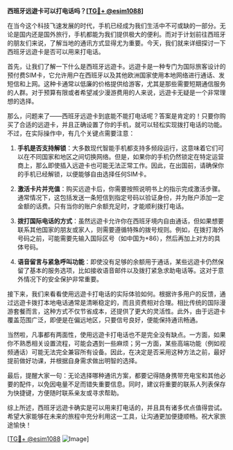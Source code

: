 **西班牙远遊卡可以打电话吗？[[TG💪+ @esim1088](https://t.me/s/esim1088)]**

在当今这个科技飞速发展的时代，手机已经成为我们生活中不可或缺的一部分。无论是国内还是国外旅行，手机都能为我们提供极大的便利。而对于计划前往西班牙的朋友们来说，了解当地的通讯方式显得尤为重要。今天，我们就来详细探讨一下西班牙远遊卡是否可以用来打电话。

首先，让我们了解一下什么是西班牙远遊卡。远遊卡是一种专门为国际旅客设计的预付费SIM卡，它允许用户在西班牙以及其他欧洲国家使用本地网络进行通话、发短信和上网。这种卡通常以低廉的价格提供给游客，尤其是那些需要短期通信服务的人群。对于预算有限或者希望减少漫游费用的人来说，远遊卡无疑是一个非常理想的选择。

那么，问题来了——西班牙远遊卡到底能不能打电话呢？答案是肯定的！只要你购买了合适的远遊卡，并且正确设置了你的手机，就可以轻松实现拨打电话的功能。不过，在实际操作中，有几个关键点需要注意：

1. **手机是否支持解锁**：大多数现代智能手机都支持多频段运行，这意味着它们可以在不同国家和地区之间切换网络。但是，如果你的手机仍然锁定在特定运营商上，那么即使插入远遊卡也可能无法正常工作。因此，在出国前，请确保你的手机已经解锁，以便能够自由选择任何SIM卡。

2. **激活卡片并充值**：购买远遊卡后，你需要按照说明书上的指示完成激活步骤。通常情况下，这包括发送一条短信到指定号码以验证身份，并为账户添加一定金额的话费。只有当你的账户余额充足时，才能顺利拨打电话。

3. **拨打国际电话的方式**：虽然远遊卡允许你在西班牙境内自由通话，但如果想要联系其他国家的朋友或家人，则需要遵循特殊的拨号规则。例如，在拨打海外号码之前，可能需要先输入国际区号（如中国为+86），然后再加上对方的具体号码。

4. **语音留言与紧急呼叫功能**：即使没有足够的余额用于通话，某些远遊卡仍然保留了基本的服务选项，比如接收语音邮件以及拨打紧急求助电话等。这对于意外情况下的安全保护非常重要。

接下来，我们来看看使用远遊卡打电话的实际体验如何。根据许多用户的反馈，通过远遊卡拨打本地电话通常是清晰稳定的，而且资费相对合理。相比传统的国际漫游套餐而言，这种方式不仅节省成本，还提供了更大的灵活性。此外，由于远遊卡覆盖范围广泛，即便是在偏远地区，只要信号良好，便能保持通讯畅通。

当然啦，凡事都有两面性，使用远遊卡打电话也不是完全没有缺点。一方面，如果你不熟悉相关设置流程，可能会遇到一些麻烦；另一方面，某些高端功能（例如视频通话）可能无法完全兼容所有设备。因此，在决定是否采用这种方法之前，最好提前做好功课，并根据自身需求做出明智的选择。

最后，提醒大家一句：无论选择哪种通讯方案，都要记得随身携带充电宝和其他必要的配件，以免因电量不足而错失重要信息。同时，建议将重要的联系人列表保存为快捷键，方便随时联系亲友或寻求帮助。

综上所述，西班牙远遊卡确实是可以用来打电话的，并且具有诸多优点值得尝试。希望大家能够在未来的旅程中充分利用这一工具，让沟通更加便捷顺畅。祝大家旅途愉快！

[[TG💪+ @esim1088](https://t.me/s/esim1088) ![Image](https://i.postimg.cc/4NQfJmqS/Snipaste-2025-05-13-00-14-12.png)]